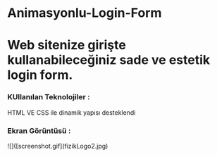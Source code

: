 <h1>Animasyonlu-Login-Form<h1>
Web sitenize girişte kullanabileceğiniz sade ve estetik login form.
<h3>KUllanılan Teknolojiler :</h3>
HTML VE CSS ile dinamik yapısı desteklendi 
<h3>Ekran Görüntüsü :</h3>
![]([screenshot.gif](fizikLogo2.jpg)
